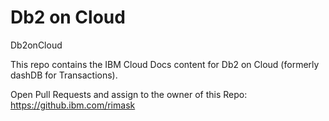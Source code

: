 # Db2 on Cloud
 Db2onCloud
 
This repo contains the IBM Cloud Docs content for Db2 on Cloud (formerly dashDB for Transactions).

Open Pull Requests and assign to the owner of this Repo: https://github.ibm.com/rimask
